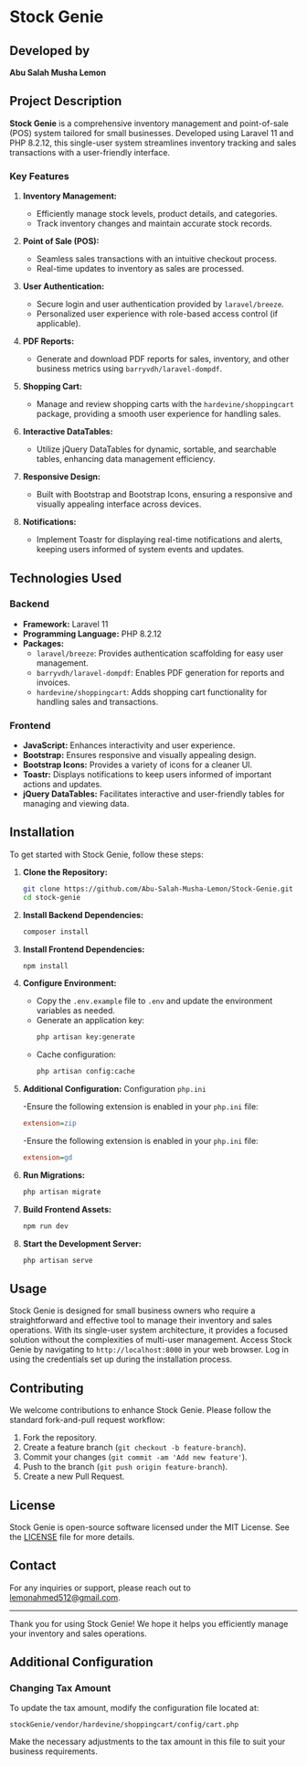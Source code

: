 # Stock Genie

## Developed by
**Abu Salah Musha Lemon**

## Project Description

**Stock Genie** is a comprehensive inventory management and point-of-sale (POS) system tailored for small businesses. Developed using Laravel 11 and PHP 8.2.12, this single-user system streamlines inventory tracking and sales transactions with a user-friendly interface.

### Key Features

1. **Inventory Management:**
   - Efficiently manage stock levels, product details, and categories.
   - Track inventory changes and maintain accurate stock records.

2. **Point of Sale (POS):**
   - Seamless sales transactions with an intuitive checkout process.
   - Real-time updates to inventory as sales are processed.

3. **User Authentication:**
   - Secure login and user authentication provided by `laravel/breeze`.
   - Personalized user experience with role-based access control (if applicable).

4. **PDF Reports:**
   - Generate and download PDF reports for sales, inventory, and other business metrics using `barryvdh/laravel-dompdf`.

5. **Shopping Cart:**
   - Manage and review shopping carts with the `hardevine/shoppingcart` package, providing a smooth user experience for handling sales.

6. **Interactive DataTables:**
   - Utilize jQuery DataTables for dynamic, sortable, and searchable tables, enhancing data management efficiency.

7. **Responsive Design:**
   - Built with Bootstrap and Bootstrap Icons, ensuring a responsive and visually appealing interface across devices.

8. **Notifications:**
   - Implement Toastr for displaying real-time notifications and alerts, keeping users informed of system events and updates.

## Technologies Used

### Backend
- **Framework:** Laravel 11
- **Programming Language:** PHP 8.2.12
- **Packages:**
  - `laravel/breeze`: Provides authentication scaffolding for easy user management.
  - `barryvdh/laravel-dompdf`: Enables PDF generation for reports and invoices.
  - `hardevine/shoppingcart`: Adds shopping cart functionality for handling sales and transactions.

### Frontend
- **JavaScript:** Enhances interactivity and user experience.
- **Bootstrap:** Ensures responsive and visually appealing design.
- **Bootstrap Icons:** Provides a variety of icons for a cleaner UI.
- **Toastr:** Displays notifications to keep users informed of important actions and updates.
- **jQuery DataTables:** Facilitates interactive and user-friendly tables for managing and viewing data.

## Installation

To get started with Stock Genie, follow these steps:

1. **Clone the Repository:**
   ```bash
   git clone https://github.com/Abu-Salah-Musha-Lemon/Stock-Genie.git
   cd stock-genie
   ```

2. **Install Backend Dependencies:**
   ```bash
   composer install
   ```

3. **Install Frontend Dependencies:**
   ```bash
   npm install
   ```

4. **Configure Environment:**
   - Copy the `.env.example` file to `.env` and update the environment variables as needed.
   - Generate an application key:
     ```bash
     php artisan key:generate
     ```
   - Cache configuration:
     ```bash
     php artisan config:cache
     ```

5. **Additional Configuration:**
   Configuration `php.ini`

    -Ensure the following extension is enabled in your `php.ini` file:

    ```ini
    extension=zip
    ```
   -Ensure the following extension is enabled in your `php.ini` file:

    ```ini
    extension=gd
    ```

6. **Run Migrations:**
   ```bash
   php artisan migrate
   ```

7. **Build Frontend Assets:**
   ```bash
   npm run dev
   ```

8. **Start the Development Server:**
   ```bash
   php artisan serve
   ```

## Usage

Stock Genie is designed for small business owners who require a straightforward and effective tool to manage their inventory and sales operations. With its single-user system architecture, it provides a focused solution without the complexities of multi-user management. Access Stock Genie by navigating to `http://localhost:8000` in your web browser. Log in using the credentials set up during the installation process.

## Contributing

We welcome contributions to enhance Stock Genie. Please follow the standard fork-and-pull request workflow:

1. Fork the repository.
2. Create a feature branch (`git checkout -b feature-branch`).
3. Commit your changes (`git commit -am 'Add new feature'`).
4. Push to the branch (`git push origin feature-branch`).
5. Create a new Pull Request.

## License

Stock Genie is open-source software licensed under the MIT License. See the [LICENSE](LICENSE) file for more details.

## Contact

For any inquiries or support, please reach out to [lemonahmed512@gmail.com](mailto:lemonahmed512@gmail.com).

---

Thank you for using Stock Genie! We hope it helps you efficiently manage your inventory and sales operations.

## Additional Configuration

### Changing Tax Amount

To update the tax amount, modify the configuration file located at:

```
stockGenie/vendor/hardevine/shoppingcart/config/cart.php
```

Make the necessary adjustments to the tax amount in this file to suit your business requirements.
